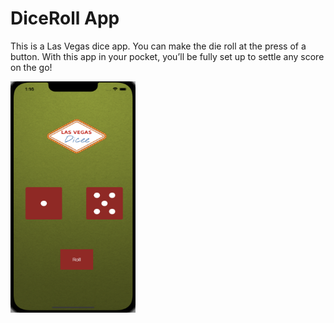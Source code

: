 # DiceRoll App
This is a Las Vegas dice app. You can make the die roll at the press of a button.
With this app in your pocket, you’ll be fully set up to settle any score on the go!


<img src="appimage.png" width="200" height = "370" />
